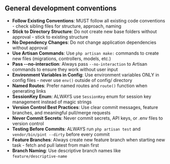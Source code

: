 ## General development conventions

- **Follow Existing Conventions**: MUST follow all existing code conventions - check sibling files for structure, approach, naming
- **Stick to Directory Structure**: Do not create new base folders without approval - stick to existing structure
- **No Dependency Changes**: Do not change application dependencies without approval
- **Use Artisan Commands**: Use `php artisan make:` commands to create new files (migrations, controllers, models, etc.)
- **Pass --no-interaction**: Always pass `--no-interaction` to Artisan commands to ensure they work without user input
- **Environment Variables in Config**: Use environment variables ONLY in config files - never use `env()` outside of config/ directory
- **Named Routes**: Prefer named routes and `route()` function when generating links
- **SessionKey Enum**: ALWAYS use `SessionKey` enum for session key management instead of magic strings
- **Version Control Best Practices**: Use clear commit messages, feature branches, and meaningful pull/merge requests
- **Never Commit Secrets**: Never commit secrets, API keys, or .env files to version control
- **Testing Before Commits**: ALWAYS run `php artisan test` and `vendor/bin/pint --dirty` before every commit
- **Feature Branches**: Always create new feature branch when starting new task - fetch and pull latest from main first
- **Branch Naming**: Use descriptive branch names like `feature/descriptive-name`
